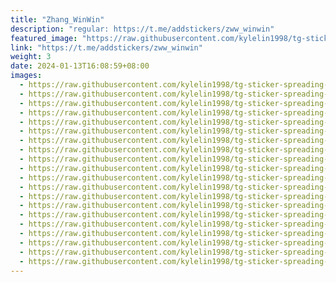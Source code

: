```yaml
---
title: "Zhang_WinWin"
description: "regular: https://t.me/addstickers/zww_winwin"
featured_image: "https://raw.githubusercontent.com/kylelin1998/tg-sticker-spreading-worldwide-images/main/img/7e4b889e-b0f5-4b58-8aa1-726cfa763369.jpg"
link: "https://t.me/addstickers/zww_winwin"
weight: 3
date: 2024-01-13T16:08:59+08:00
images:
  - https://raw.githubusercontent.com/kylelin1998/tg-sticker-spreading-worldwide-images/main/img/7e4b889e-b0f5-4b58-8aa1-726cfa763369.jpg
  - https://raw.githubusercontent.com/kylelin1998/tg-sticker-spreading-worldwide-images/main/img/678615c9-bb9a-413d-b363-447c24a1579c.jpg
  - https://raw.githubusercontent.com/kylelin1998/tg-sticker-spreading-worldwide-images/main/img/e422d804-29a7-4886-a615-8872016989f6.jpg
  - https://raw.githubusercontent.com/kylelin1998/tg-sticker-spreading-worldwide-images/main/img/edf4855d-12ce-4136-aa8e-ffc276aceefb.jpg
  - https://raw.githubusercontent.com/kylelin1998/tg-sticker-spreading-worldwide-images/main/img/83475ad7-9ba7-4909-a2b2-b1d968df2b28.jpg
  - https://raw.githubusercontent.com/kylelin1998/tg-sticker-spreading-worldwide-images/main/img/b8fd86a3-9073-4b85-88be-5bced069c188.jpg
  - https://raw.githubusercontent.com/kylelin1998/tg-sticker-spreading-worldwide-images/main/img/8157991c-9467-459e-bc8f-55410cfc484d.jpg
  - https://raw.githubusercontent.com/kylelin1998/tg-sticker-spreading-worldwide-images/main/img/e2357a32-095d-45db-aa08-4f84d4943e17.jpg
  - https://raw.githubusercontent.com/kylelin1998/tg-sticker-spreading-worldwide-images/main/img/447245a3-cf61-4869-9e01-15790b1a08f6.jpg
  - https://raw.githubusercontent.com/kylelin1998/tg-sticker-spreading-worldwide-images/main/img/1084888a-4c16-4db7-aaa5-2026027a2ec5.jpg
  - https://raw.githubusercontent.com/kylelin1998/tg-sticker-spreading-worldwide-images/main/img/b50004f1-8a73-4adc-89b7-2d77a6ab6e85.jpg
  - https://raw.githubusercontent.com/kylelin1998/tg-sticker-spreading-worldwide-images/main/img/eacdb6a2-5071-493a-b1f1-f57420e8885c.jpg
  - https://raw.githubusercontent.com/kylelin1998/tg-sticker-spreading-worldwide-images/main/img/b2629610-db27-485c-ab5d-4aa404afe753.jpg
  - https://raw.githubusercontent.com/kylelin1998/tg-sticker-spreading-worldwide-images/main/img/6897b54c-56c4-4b15-81fe-8ade32d9c176.jpg
  - https://raw.githubusercontent.com/kylelin1998/tg-sticker-spreading-worldwide-images/main/img/a81e0890-c96a-4782-89f7-14b114772173.jpg
  - https://raw.githubusercontent.com/kylelin1998/tg-sticker-spreading-worldwide-images/main/img/ed39f0c2-aa33-466f-8cd0-8bdd8c9ad515.jpg
  - https://raw.githubusercontent.com/kylelin1998/tg-sticker-spreading-worldwide-images/main/img/b670e3e3-327f-4e47-a4ed-2976f0dcf6c6.jpg
  - https://raw.githubusercontent.com/kylelin1998/tg-sticker-spreading-worldwide-images/main/img/1d36ac00-f4fb-4852-98d4-16ca2284c9d2.jpg
  - https://raw.githubusercontent.com/kylelin1998/tg-sticker-spreading-worldwide-images/main/img/2d4173f8-b526-4eb0-bf44-912d5ab49bc5.jpg
  - https://raw.githubusercontent.com/kylelin1998/tg-sticker-spreading-worldwide-images/main/img/94aa4e16-8771-4733-b041-8b25fb2c1035.jpg
---
```

